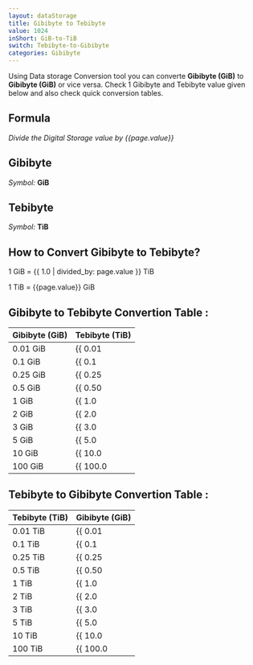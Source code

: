 ```yaml
---
layout: dataStorage
title: Gibibyte to Tebibyte
value: 1024
inShort: GiB-to-TiB
switch: Tebibyte-to-Gibibyte
categories: Gibibyte
---
```


Using Data storage Conversion tool you can converte **Gibibyte (GiB)** to **Gibibyte (GiB)** or vice versa. Check 1 Gibibyte and Tebibyte value given below and also check quick conversion tables.

## Formula
*Divide the Digital Storage value by {{page.value}}*

## Gibibyte
*Symbol:* **GiB**

## Tebibyte
*Symbol:* **TiB**

## How to Convert Gibibyte to Tebibyte?

1 GiB = {{ 1.0 | divided_by: page.value }} TiB

1 TiB = {{page.value}} GiB


## Gibibyte to Tebibyte Convertion Table :

| Gibibyte (GiB) | Tebibyte (TiB) |
| ---- | ---- |
| 0.01 GiB | {{ 0.01 | divided_by: page.value }} TiB |
| 0.1 GiB | {{ 0.1 | divided_by: page.value }} TiB |
| 0.25 GiB | {{ 0.25 | divided_by: page.value }} TiB |
| 0.5 GiB | {{ 0.50 | divided_by: page.value }} TiB |
| 1 GiB | {{ 1.0 | divided_by: page.value }} TiB |
| 2 GiB | {{ 2.0 | divided_by: page.value }} TiB |
| 3 GiB | {{ 3.0 | divided_by: page.value }} TiB |
| 5 GiB | {{ 5.0 | divided_by: page.value }} TiB |
| 10 GiB | {{ 10.0 | divided_by: page.value }} TiB |
| 100 GiB | {{ 100.0 | divided_by: page.value }} TiB |

## Tebibyte to Gibibyte Convertion Table :

| Tebibyte (TiB) | Gibibyte (GiB) |
| ---- | ---- |
| 0.01 TiB | {{ 0.01 | times: page.value }} GiB |
| 0.1 TiB | {{ 0.1 | times: page.value }} GiB |
| 0.25 TiB | {{ 0.25 | times: page.value }} GiB |
| 0.5 TiB | {{ 0.50 | times: page.value }} GiB |
| 1 TiB | {{ 1.0 | times: page.value }} GiB |
| 2 TiB | {{ 2.0 | times: page.value }} GiB |
| 3 TiB | {{ 3.0 | times: page.value }} GiB |
| 5 TiB | {{ 5.0 | times: page.value }} GiB |
| 10 TiB | {{ 10.0 | times: page.value }} GiB |
| 100 TiB | {{ 100.0 | times: page.value }} GiB |


<script>
document.getElementById('selectInput')[13].selected = true
document.getElementById('selectOutput')[17].selected = true
</script>
